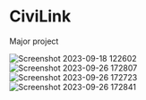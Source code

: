 # CiviLink
Major project

![Screenshot 2023-09-18 122602](https://github.com/Ashishmaley/CiviLink/assets/90534593/46dfaa14-bb11-40bd-a3af-7986030b1329)
</br>
![Screenshot 2023-09-26 172807](https://github.com/Ashishmaley/CiviLink/assets/90534593/d0bdd81a-738d-4421-84f4-44a8129732d3)
</br>
![Screenshot 2023-09-26 172723](https://github.com/Ashishmaley/CiviLink/assets/90534593/dbd71218-6945-484d-b5f2-ce5ed9998b4a)
</br>
![Screenshot 2023-09-26 172841](https://github.com/Ashishmaley/CiviLink/assets/90534593/923acdac-3818-4def-aa58-25142cfcd82f)
